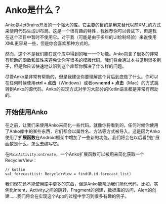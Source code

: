 # Anko是什么？

Anko是JetBrains开发的一个强大的库。它主要的目的是用来替代以前XML的方式来使用代码生成UI布局。这是一个很有趣的特性，我推荐你可以尝试下，但是我在这个项目中暂时不使用它。对于我（可能是由于多年的UI绘制经验）来说使用XML更容易一些，但是你会喜欢那种方式的。

然而，这个不是我们能在这个库中得到的唯一一个功能。Anko包含了很多的非常有帮助的函数和属性来避免让你写很多的模版代码。我们将会通过本书见到很多例子，但是你应该快速地认识到这个库帮你解决了什么样的问题。

尽管Anko是非常有帮助的，但是我建议你要理解这个背后到底做了什么。你可以在任何时候使用**ctrl + 点击**（Windows）或者own**cmd + 点击**（Mac）的方式跳转到Anko的源代码。Anko的实现方式对学习大部分的Kotlin语言都是非常有帮助的。


## 开始使用Anko

在之前，让我们来使用Anko来简化一些代码。就像你将看到的，任何时候你使用了Anko库中的某些东西，它们都会以属性名、方法等方式被导入。这是因为Anko使用了**扩展函数**在Android框架中增加了一些新的功能。我们将会在以后看到扩展函数是什么，怎么去编写它。

在`MainActivity:onCreate`，一个Anko扩展函数可以被用来简化获取一个RecyclerView：

```
// kotlin
val forecastList: RecyclerView = find(R.id.forecast_list)
```

我们现在还不能使用库中更多的东西，但是Anko能帮助我们简化代码，比如，实例化Intent，Activity之间的跳转，Fragment的创建，数据库的访问，Alert的创建……我们将会在实现这个App的过程中学习到很多有趣的例子。